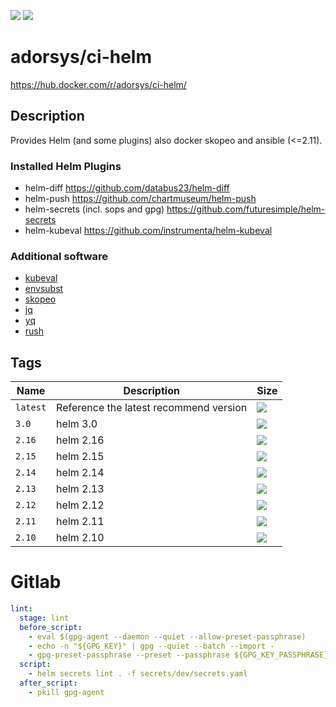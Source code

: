 [![](https://img.shields.io/docker/pulls/adorsys/ci-helm.svg?logo=docker)](https://hub.docker.com/r/adorsys/ci-helm/)
[![](https://img.shields.io/docker/stars/adorsys/ci-helm.svg?logo=docker)](https://hub.docker.com/r/adorsys/ci-helm/)

# adorsys/ci-helm

https://hub.docker.com/r/adorsys/ci-helm/

## Description

Provides Helm (and some plugins) also docker skopeo and ansible (<=2.11).

### Installed Helm Plugins

* helm-diff
  https://github.com/databus23/helm-diff
* helm-push
  https://github.com/chartmuseum/helm-push
* helm-secrets (incl. sops and gpg)
  https://github.com/futuresimple/helm-secrets
* helm-kubeval
  https://github.com/instrumenta/helm-kubeval

### Additional software

* [kubeval](https://github.com/instrumenta/kubeval)
* [envsubst](https://www.gnu.org/software/gettext/manual/html_node/envsubst-Invocation.html)
* [skopeo](https://github.com/containers/skopeo)
* [jq](https://stedolan.github.io/jq/)
* [yq](https://yq.readthedocs.io/en/latest/)
* [rush](https://github.com/shenwei356/rush)

## Tags

| Name | Description | Size |
| ---- | ----------- | ---- |
| `latest` | Reference the latest recommend version | [![](https://images.microbadger.com/badges/image/adorsys/ci-helm.svg)](https://microbadger.com/images/adorsys/ci-helm) |
| `3.0` | helm 3.0 | [![](https://images.microbadger.com/badges/image/adorsys/ci-helm:3.0.svg)](https://microbadger.com/images/adorsys/ci-helm:3.0) |
| `2.16` | helm 2.16 | [![](https://images.microbadger.com/badges/image/adorsys/ci-helm:2.16.svg)](https://microbadger.com/images/adorsys/ci-helm:2.16) |
| `2.15` | helm 2.15 | [![](https://images.microbadger.com/badges/image/adorsys/ci-helm:2.15.svg)](https://microbadger.com/images/adorsys/ci-helm:2.15) |
| `2.14` | helm 2.14 | [![](https://images.microbadger.com/badges/image/adorsys/ci-helm:2.14.svg)](https://microbadger.com/images/adorsys/ci-helm:2.14) |
| `2.13` | helm 2.13 | [![](https://images.microbadger.com/badges/image/adorsys/ci-helm:2.13.svg)](https://microbadger.com/images/adorsys/ci-helm:2.13) |
| `2.12` | helm 2.12 | [![](https://images.microbadger.com/badges/image/adorsys/ci-helm:2.12.svg)](https://microbadger.com/images/adorsys/ci-helm:2.12) |
| `2.11` | helm 2.11 | [![](https://images.microbadger.com/badges/image/adorsys/ci-helm:2.11.svg)](https://microbadger.com/images/adorsys/ci-helm:2.11) |
| `2.10` | helm 2.10 | [![](https://images.microbadger.com/badges/image/adorsys/ci-helm:2.10.svg)](https://microbadger.com/images/adorsys/ci-helm:2.10) |

# Gitlab

```yaml
lint:
  stage: lint
  before_script:
    - eval $(gpg-agent --daemon --quiet --allow-preset-passphrase)
    - echo -n "${GPG_KEY}" | gpg --quiet --batch --import -
    - gpg-preset-passphrase --preset --passphrase ${GPG_KEY_PASSPHRASE} $(gpg-keyid <(echo -n "${GPG_KEY}"))
  script:
    - helm secrets lint . -f secrets/dev/secrets.yaml
  after_script:
    - pkill gpg-agent
```
